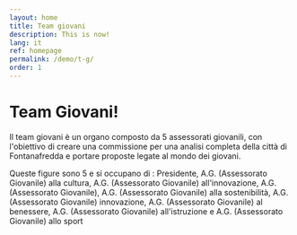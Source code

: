 ```yaml
---
layout: home
title: Team giovani
description: This is now!
lang: it
ref: homepage
permalink: /demo/t-g/
order: 1
---
```

<main class="container my-4" markdown="1">
  <h1>Team Giovani!</h1>
  <p>Il team giovani è un organo composto da 5 assessorati giovanili, con l'obiettivo di creare una commissione per una analisi completa della città di Fontanafredda e portare proposte legate al mondo dei giovani.</p>
  <p>Queste figure sono 5 e si occupano di : Presidente, A.G. (Assessorato Giovanile) alla cultura, A.G. (Assessorato Giovanile) all'innovazione, A.G. (Assessorato Giovanile), A.G. (Assessorato Giovanile) alla sostenibilità, A.G. (Assessorato Giovanile) innovazione, A.G. (Assessorato Giovanile) al benessere, A.G. (Assessorato Giovanile) all'istruzione e A.G. (Assessorato Giovanile) allo sport</p>
</main>
